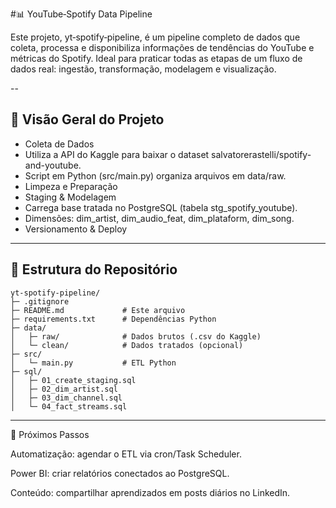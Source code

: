 #📊 YouTube‑Spotify Data Pipeline

Este projeto, yt‑spotify‑pipeline, é um pipeline completo de dados que coleta, processa e disponibiliza informações de tendências do YouTube e métricas do Spotify. Ideal para praticar todas as etapas de um fluxo de dados real: ingestão, transformação, modelagem e visualização.

--

## 🚀 Visão Geral do Projeto

- Coleta de Dados
- Utiliza a API do Kaggle para baixar o dataset salvatorerastelli/spotify-and-youtube.
- Script em Python (src/main.py) organiza arquivos em data/raw.
- Limpeza e Preparação
- Staging & Modelagem
- Carrega base tratada no PostgreSQL (tabela stg_spotify_youtube).
- Dimensões: dim_artist, dim_audio_feat, dim_plataform, dim_song.
- Versionamento & Deploy

---

## 📂 Estrutura do Repositório

```
yt-spotify-pipeline/
├─ .gitignore
├─ README.md             # Este arquivo
├─ requirements.txt      # Dependências Python
├─ data/
│   ├─ raw/              # Dados brutos (.csv do Kaggle)
│   └─ clean/            # Dados tratados (opcional)
├─ src/
│   └─ main.py           # ETL Python
├─ sql/
│   ├─ 01_create_staging.sql
│   ├─ 02_dim_artist.sql
│   ├─ 03_dim_channel.sql
│   └─ 04_fact_streams.sql
```

---
🎯 Próximos Passos

Automatização: agendar o ETL via cron/Task Scheduler.

Power BI: criar relatórios conectados ao PostgreSQL.

Conteúdo: compartilhar aprendizados em posts diários no LinkedIn.
